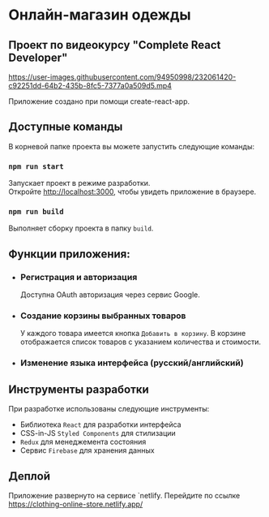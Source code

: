 # Онлайн-магазин одежды 
## Проект по видеокурсу "Complete React Developer"

https://user-images.githubusercontent.com/94950998/232061420-c92251dd-64b2-435b-8fc5-7377a0a509d5.mp4

Приложение создано при помощи create-react-app.

## Доступные команды

В корневой папке проекта вы можете запустить следующие команды:

### `npm run start`

Запускает проект в режиме разработки. \
Откройте [http://localhost:3000](http://localhost:3000), чтобы увидеть приложение в браузере.

### `npm run build`

Выполняет сборку проекта в папку `build`.

## Функции приложения:

- ### Регистрация и авторизация

  Доступна OAuth авторизация через сервис Google.

- ### Создание корзины выбранных товаров
  У каждого товара имеется кнопка `Добавить в корзину`. В корзине отображается список товаров с указанием количества и стоимости.

- ### Изменение языка интерфейса (русский/английский)

## Инструменты разработки

При разработке использованы следующие инструменты:
- Библиотека `React` для разработки интерфейса
- CSS-in-JS `Styled Components` для стилизации
- `Redux` для менеджемента состояния
- Сервис `Firebase` для хранения данных

## Деплой

Приложение развернуто на сервисе `netlify. Перейдите по ссылке https://clothing-online-store.netlify.app/
